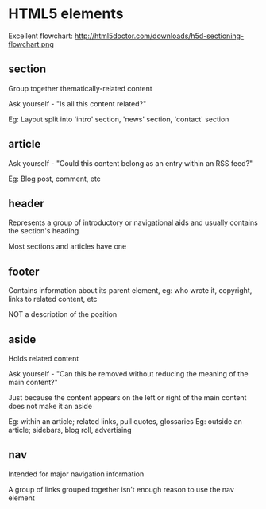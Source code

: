 HTML5 elements
==============

Excellent flowchart: http://html5doctor.com/downloads/h5d-sectioning-flowchart.png

section
-------

Group together thematically-related content

Ask yourself - "Is all this content related?"

Eg: Layout split into 'intro' section, 'news' section, 'contact' section

article
-------

Ask yourself - "Could this content belong as an entry within an RSS feed?"

Eg: Blog post, comment, etc

header
------

Represents a group of introductory or navigational aids and usually contains the section's heading

Most sections and articles have one

footer
------

Contains information about its parent element, eg: who wrote it, copyright, links to  related content, etc

NOT a description of the position

aside
-----

Holds related content

Ask yourself - "Can this be removed without reducing the meaning of the main content?"

Just because the content appears on the left or right of the main content does not make it an aside

Eg: within an article; related links, pull quotes, glossaries
Eg: outside an article; sidebars, blog roll, advertising

nav
---

Intended for major navigation information

A group of links grouped together isn’t enough reason to use the nav element